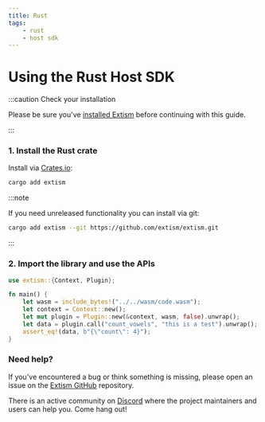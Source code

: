 ```yaml
---
title: Rust
tags:
    - rust
    - host sdk
---
```


# Using the Rust Host SDK


:::caution Check your installation

Please be sure you've [installed Extism](/docs/install) before continuing with this guide.

:::

### 1. Install the Rust crate

Install via [Crates.io](https://crates.io/):

```sh
cargo add extism
```

:::note

If you need unreleased functionality you can install via git:

```sh
cargo add extism --git https://github.com/extism/extism.git
```

:::

### 2. Import the library and use the APIs

```rust title=main.rs
use extism::{Context, Plugin};

fn main() {
    let wasm = include_bytes!("../../wasm/code.wasm");
    let context = Context::new();
    let mut plugin = Plugin::new(&context, wasm, false).unwrap();
    let data = plugin.call("count_vowels", "this is a test").unwrap();
    assert_eq!(data, b"{\"count\": 4}");
}
```


### Need help?

If you've encountered a bug or think something is missing, please open an issue on the [Extism GitHub](https://github.com/extism/extism) repository.

There is an active community on [Discord](https://discord.gg/cx3usBCWnc) where the project maintainers and users can help you. Come hang out!

